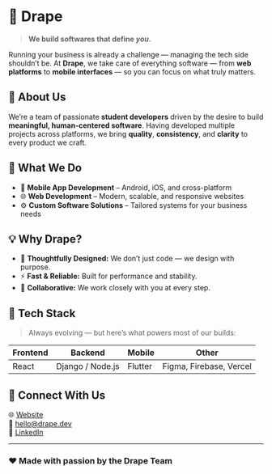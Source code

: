 
# 🧵 Drape

> **We build softwares that define *you*.**

Running your business is already a challenge — managing the tech side shouldn’t be.
At **Drape**, we take care of everything software — from **web platforms** to **mobile interfaces** — so you can focus on what truly matters.

## 🧩 About Us

We’re a team of passionate **student developers** driven by the desire to build **meaningful, human-centered software**.
Having developed multiple projects across platforms, we bring **quality**, **consistency**, and **clarity** to every product we craft.

## 🚀 What We Do

- 📱 **Mobile App Development** – Android, iOS, and cross-platform
- 🌐 **Web Development** – Modern, scalable, and responsive websites
- ⚙️ **Custom Software Solutions** – Tailored systems for your business needs

## 💡 Why Drape?

- 🧠 **Thoughtfully Designed:** We don’t just code — we design with purpose.
- ⚡ **Fast & Reliable:** Built for performance and stability.
- 🤝 **Collaborative:** We work closely with you at every step.

## 🧰 Tech Stack

> Always evolving — but here’s what powers most of our builds:

| Frontend | Backend | Mobile | Other |
|-----------|----------|---------|--------|
| React | Django / Node.js | Flutter  | Figma, Firebase, Vercel |

## 🤝 Connect With Us

🌐 [Website](https://vercel.drapelive.app)<br>
📧 [hello@drape.dev](mailto:drapelive@gmail.com)<br>
💼 [LinkedIn](https://www.linkedin.com/company/drapelive/)

---

### ❤️ Made with passion by the Drape Team
